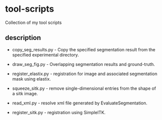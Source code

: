# tool-scripts
Collection of my tool scripts

## description
- copy_seg_results.py
\- Copy the specified segmentation result from the specified experimental directory.

- draw_seg_fig.py
\- Overlapping segmentation results and ground-truth.

- register_elastix.py
\- registration for image and associated segmentation mask using elastix.

- squeeze_sitk.py
\- remove single-dimensional entries from the shape of a sitk image.

- read_xml.py
\- resolve xml file generated by EvaluateSegmentation.

- register_sitk.py
\- registration using SimpleITK.

